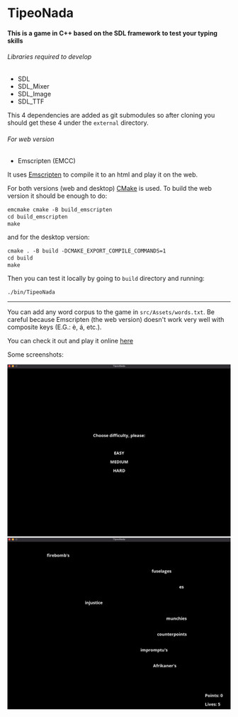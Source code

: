 # TipeoNada

#### This is a game in C++ based on the SDL framework to test your typing skills

###### Libraries required to develop

- SDL
- SDL_Mixer
- SDL_Image
- SDL_TTF

This 4 dependencies are added as git submodules so after cloning you should get these 4 under the `external` directory.

###### For web version

- Emscripten (EMCC)

It uses [Emscripten](https://emscripten.org/) to compile it to an html and play it on the web.

For both versions (web and desktop) [CMake](https://cmake.org/) is used. To build the web version it should be enough to do:

```
emcmake cmake -B build_emscripten
cd build_emscripten
make
```

and for the desktop version:

```
cmake . -B build -DCMAKE_EXPORT_COMPILE_COMMANDS=1
cd build
make
```

Then you can test it locally by going to `build` directory and running:

```
./bin/TipeoNada
```

---

You can add any word corpus to the game in `src/Assets/words.txt`. Be careful because Emscripten (the web version) doesn't work very well with composite keys (E.G.: è, á, etc.).

You can check it out and play it online [here](https://storage.googleapis.com/tipeo-nada-web/TipeoNadaWeb.html)

Some screenshots:

![menu](screenshots/menu.png)
![gameplay](screenshots/gameplay.png)
